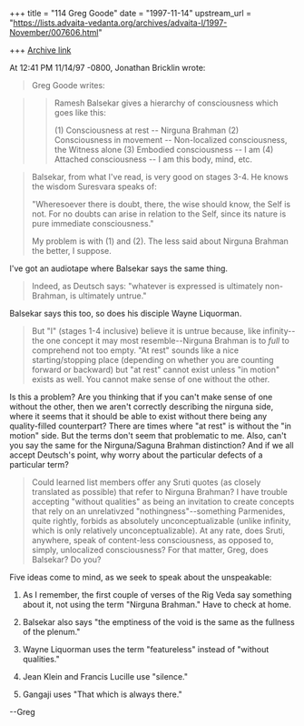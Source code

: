 +++
title = "114 Greg Goode"
date = "1997-11-14"
upstream_url = "https://lists.advaita-vedanta.org/archives/advaita-l/1997-November/007606.html"

+++
[Archive link](https://lists.advaita-vedanta.org/archives/advaita-l/1997-November/007606.html)

At 12:41 PM 11/14/97 -0800, Jonathan Bricklin wrote:
>Greg Goode writes:

>>Ramesh Balsekar gives a hierarchy of consciousness which goes like this:
>>
>>  (1) Consciousness at rest -- Nirguna Brahman
>>  (2) Consciousness in movement -- Non-localized consciousness, the Witness
>>alone
>>  (3) Embodied consciousness -- I am
>>  (4) Attached consciousness -- I am this body, mind, etc.


>Balsekar, from what I've read, is very good on stages 3-4.  He knows the
>wisdom Suresvara speaks of:
>
>"Wheresoever there is doubt, there, the wise should know, the Self is not.
>For no doubts can arise in relation to the Self, since its nature is pure
>immediate consciousness."
>
>
>My problem is with (1) and (2).  The less said about Nirguna Brahman the
>better, I suppose.

I've got an audiotape where Balsekar says the same thing.

>Indeed, as Deutsch says:  "whatever is expressed is
>ultimately non-Brahman, is ultimately untrue."

Balsekar says this too, so does his disciple Wayne Liquorman.

>But "I" (stages 1-4
>inclusive) believe it is untrue because, like infinity--the one concept it
>may most resemble--Nirguna Brahman is to *full* to comprehend not too
>empty.   "At rest" sounds like a nice starting/stopping place (depending on
>whether you are counting forward or backward) but "at rest" cannot exist
>unless "in motion" exists as well.  You cannot make sense of one without
>the other.

Is this a problem?  Are you thinking that if you can't make sense of one
without the other, then we aren't correctly describing the nirguna side,
where it seems that it should be able to exist without there being any
quality-filled counterpart?  There are times where "at rest" is without the
"in motion" side.  But the terms don't seem that problematic to me.  Also,
can't you say the same for the Nirguna/Saguna Brahman distinction?  And if
we all accept Deutsch's point, why worry about the particular defects of a
particular term?

>Could learned list members offer any Sruti quotes (as closely translated as
>possible) that refer to Nirguna Brahman?  I have trouble accepting "without
>qualities" as being an invitation to create concepts that rely on an
>unrelativzed  "nothingness"--something Parmenides, quite rightly, forbids
>as absolutely unconceptualizable (unlike infinity, which is only relatively
> unconceptualizable).  At any rate, does Sruti, anywhere, speak of
>content-less consciousness, as opposed to, simply, unlocalized
>consciousness?  For that matter, Greg, does Balsekar?  Do you?


Five ideas come to mind, as we seek to speak about the unspeakable:

1. As I remember, the first couple of verses of the Rig Veda say
   something about it, not using the term "Nirguna Brahman."
   Have to check at home.

2. Balsekar also says "the emptiness of the void is the same
   as the fullness of the plenum."

3. Wayne Liquorman uses the term "featureless" instead of
   "without qualities."

4. Jean Klein and Francis Lucille use "silence."

5. Gangaji uses "That which is always there."

--Greg

